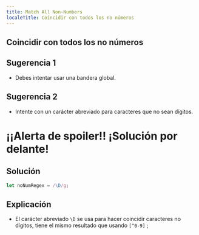 ```yaml
---
title: Match All Non-Numbers
localeTitle: Coincidir con todos los no números
---
```

## Coincidir con todos los no números

## Sugerencia 1

*   Debes intentar usar una bandera global.

## Sugerencia 2

*   Intente con un carácter abreviado para caracteres que no sean dígitos.

# ¡¡Alerta de spoiler!! ¡Solución por delante!

## Solución

```javascript
let noNumRegex = /\D/g; 
```

## Explicación

*   El carácter abreviado `\D` se usa para hacer coincidir caracteres no dígitos, tiene el mismo resultado que usando `[^0-9]` ;
